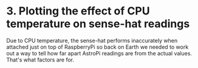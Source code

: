 # 3. Plotting the effect of CPU temperature on sense-hat readings

Due to CPU temperature, the sense-hat performs inaccurately when attached just on top of RaspberryPi so back on Earth we needed to work out a way to tell how far apart AstroPi readings are from the actual values. That's what factors are for.

